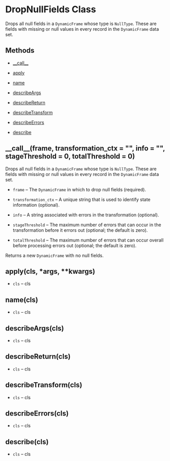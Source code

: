 # DropNullFields Class<a name="aws-glue-api-crawler-pyspark-transforms-DropNullFields"></a>

Drops all null fields in a `DynamicFrame` whose type is `NullType`\. These are fields with missing or null values in every record in the `DynamicFrame` data set\.

## Methods<a name="aws-glue-api-crawler-pyspark-transforms-DropNullFields-_methods"></a>

+ [\_\_call\_\_](#aws-glue-api-crawler-pyspark-transforms-DropNullFields-__call__)

+ [apply](#aws-glue-api-crawler-pyspark-transforms-DropNullFields-apply)

+ [name](#aws-glue-api-crawler-pyspark-transforms-DropNullFields-name)

+ [describeArgs](#aws-glue-api-crawler-pyspark-transforms-DropNullFields-describeArgs)

+ [describeReturn](#aws-glue-api-crawler-pyspark-transforms-DropNullFields-describeReturn)

+ [describeTransform](#aws-glue-api-crawler-pyspark-transforms-DropNullFields-describeTransform)

+ [describeErrors](#aws-glue-api-crawler-pyspark-transforms-DropNullFields-describeErrors)

+ [describe](#aws-glue-api-crawler-pyspark-transforms-DropNullFields-describe)

## \_\_call\_\_\(frame, transformation\_ctx = "", info = "", stageThreshold = 0, totalThreshold = 0\)<a name="aws-glue-api-crawler-pyspark-transforms-DropNullFields-__call__"></a>

Drops all null fields in a `DynamicFrame` whose type is `NullType`\. These are fields with missing or null values in every record in the `DynamicFrame` data set\.

+ `frame` – The `DynamicFrame` in which to drop null fields \(required\)\.

+ `transformation_ctx` – A unique string that is used to identify state information \(optional\)\.

+ `info` – A string associated with errors in the transformation \(optional\)\.

+ `stageThreshold` – The maximum number of errors that can occur in the transformation before it errors out \(optional; the default is zero\)\.

+ `totalThreshold` – The maximum number of errors that can occur overall before processing errors out \(optional; the default is zero\)\.

Returns a new `DynamicFrame` with no null fields\.

## apply\(cls, \*args, \*\*kwargs\)<a name="aws-glue-api-crawler-pyspark-transforms-DropNullFields-apply"></a>

+ `cls` – cls

## name\(cls\)<a name="aws-glue-api-crawler-pyspark-transforms-DropNullFields-name"></a>

+ `cls` – cls

## describeArgs\(cls\)<a name="aws-glue-api-crawler-pyspark-transforms-DropNullFields-describeArgs"></a>

+ `cls` – cls

## describeReturn\(cls\)<a name="aws-glue-api-crawler-pyspark-transforms-DropNullFields-describeReturn"></a>

+ `cls` – cls

## describeTransform\(cls\)<a name="aws-glue-api-crawler-pyspark-transforms-DropNullFields-describeTransform"></a>

+ `cls` – cls

## describeErrors\(cls\)<a name="aws-glue-api-crawler-pyspark-transforms-DropNullFields-describeErrors"></a>

+ `cls` – cls

## describe\(cls\)<a name="aws-glue-api-crawler-pyspark-transforms-DropNullFields-describe"></a>

+ `cls` – cls